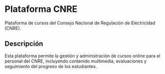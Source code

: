 # Plataforma CNRE

Plataforma de cursos del Consejo Nacional de Regulación de Electricidad (CNRE).

## Descripción

Esta plataforma permite la gestión y administración de cursos online para el personal del CNRE, incluyendo contenido multimedia, evaluaciones y seguimiento del progreso de los estudiantes.